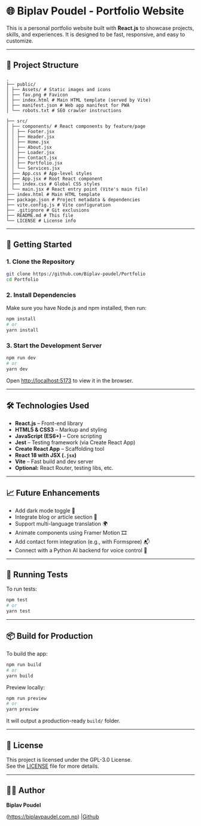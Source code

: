 # 🌐 Biplav Poudel - Portfolio Website

This is a personal portfolio website built with **React.js** to showcase projects, skills, and experiences. It is designed to be fast, responsive, and easy to customize.

---

## 📁 Project Structure

```
.
├── public/
│ ├── Assets/ # Static images and icons
│ ├── fav.png # Favicon
│ ├── index.html # Main HTML template (served by Vite)
│ ├── manifest.json # Web app manifest for PWA
│ └── robots.txt # SEO crawler instructions

├── src/
│ ├── components/ # React components by feature/page
│ │ ├── Footer.jsx
│ │ ├── Header.jsx
│ │ ├── Home.jsx
│ │ ├── About.jsx
│ │ ├── Loader.jsx
│ │ ├── Contact.jsx
│ │ ├── Portfolio.jsx
│ │ └── Services.jsx
│ ├── App.css # App-level styles
│ ├── App.jsx # Root React component
│ ├── index.css # Global CSS styles
│ └── main.jsx # React entry point (Vite's main file)
├── index.html # Main HTML template
├── package.json # Project metadata & dependencies
├── vite.config.js # Vite configuration
├── .gitignore # Git exclusions
├── README.md # This file
└── LICENSE # License info
```

---

## 🚀 Getting Started

### 1. Clone the Repository

```bash
git clone https://github.com/Biplav-poudel/Portfolio
cd Portfolio
```

### 2. Install Dependencies

Make sure you have Node.js and npm installed, then run:

```bash
npm install
# or
yarn install

```

### 3. Start the Development Server

```bash
npm run dev
# or
yarn dev

```

Open [http://localhost:5173](http://localhost:5173) to view it in the browser.

---

## 🛠 Technologies Used

- **React.js** – Front-end library
- **HTML5 & CSS3** – Markup and styling
- **JavaScript (ES6+)** – Core scripting
- **Jest** – Testing framework (via Create React App)
- **Create React App** – Scaffolding tool
- **React 18 with JSX (`.jsx`)**  
- **Vite** – Fast build and dev server  
- **Optional:** React Router, testing libs, etc.

---

## 📈 Future Enhancements

- Add dark mode toggle 🌙
- Integrate blog or article section 📝
- Support multi-language translation 🌍
- Animate components using Framer Motion 🎞
- Add contact form integration (e.g., with Formspree) 📬
- Connect with a Python AI backend for voice control 🎤

---

## 🧪 Running Tests

To run tests:

```bash
npm test
# or
yarn test

```

---

## 📦 Build for Production

To build the app:

```bash
npm run build
# or
yarn build

```
Preview locally:
```bash
npm run preview
# or
yarn preview

```

It will output a production-ready `build/` folder.

---

## 📝 License

This project is licensed under the GPL-3.0 License.  
See the [LICENSE](LICENSE) file for more details.

---

## 🙋‍♂️ Author

**Biplav Poudel**

(https://biplavpaudel.com.np) |[Github](https://github.com/Biplav-poudel)